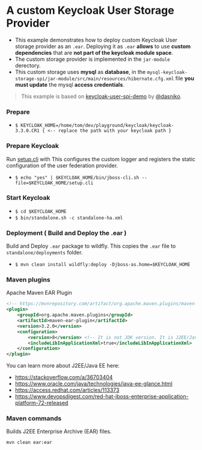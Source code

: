 # A custom Keycloak User Storage Provider

- This example demonstrates how to deploy custom Keycloak User storage provider as an `.ear`.  Deploying it as `.ear` **allows** to use **custom dependencies** that are **not part of the keycloak module space**.  
- The custom storage provider is implemented in the `jar-module` derectory.
- This custom storage uses **mysql** as **database**, in the `mysql-keycloak-storage-spi/jar-module/src/main/resources/hibernate.cfg.xml` file **you must update** the mysql **access credentials**.

>This example is based on [keycloak-user-spi-demo](https://github.com/dasniko/keycloak-user-spi-demo) by [@dasniko](https://github.com/dasniko).

### Prepare
- `$ KEYCLOAK_HOME=/home/tom/dev/playground/keycloak/keycloak-3.3.0.CR1 { <-- replace the path with your keycloak path }`

### Prepare Keycloak
Run [setup.cli](./setup.cli) with
This configures the custom logger and registers the static configuration 
of the user federation provider. 
- `$ echo "yes" | $KEYCLOAK_HOME/bin/jboss-cli.sh --file=$KEYCLOAK_HOME/setup.cli`

### Start Keycloak
- `$ cd $KEYCLOAK_HOME`
- `$ bin/standalone.sh -c standalone-ha.xml`

### Deployment ( Build and Deploy the .ear )
Build and Deploy `.ear` package to wildfly.
This copies the `.ear` file to `standalone/deployments` folder.
- `$ mvn clean install wildfly:deploy -Djboss-as.home=$KEYCLOAK_HOME`

### Maven plugins

Apache Maven EAR Plugin
```xml
<!-- https://mvnrepository.com/artifact/org.apache.maven.plugins/maven-ear-plugin -->
<plugin>
    <groupId>org.apache.maven.plugins</groupId>
    <artifactId>maven-ear-plugin</artifactId>
    <version>3.2.0</version>
	<configuration>
		<version>8</version> <!-- It is not JDK version. It is J2EE/Java EE version -->
		<includeLibInApplicationXml>true</includeLibInApplicationXml>
	</configuration>
</plugin>
```

You can learn more about J2EE/Java EE here:

- https://stackoverflow.com/a/36703404
- https://www.oracle.com/java/technologies/java-ee-glance.html
- https://access.redhat.com/articles/113373
- https://www.devopsdigest.com/red-hat-jboss-enterprise-application-platform-72-released

### Maven commands

Builds J2EE Enterprise Archive (EAR) files.
```
mvn clean ear:ear
```